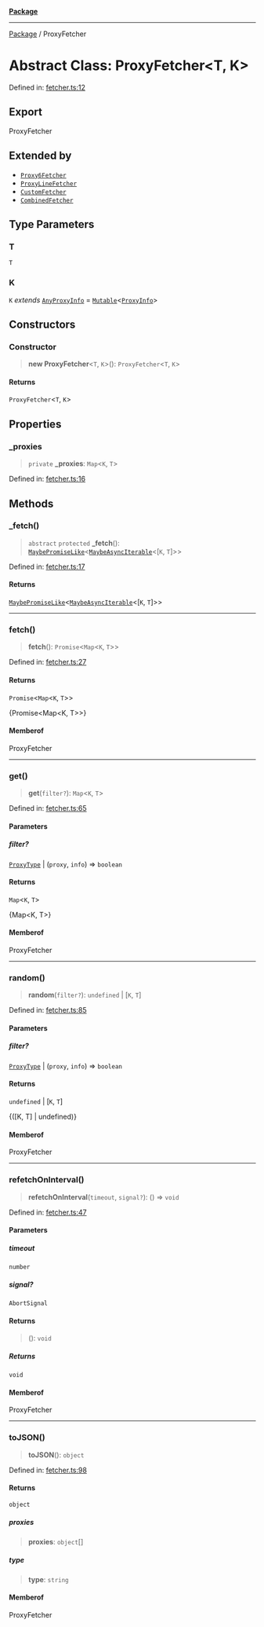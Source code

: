 [**Package**](../README.md)

***

[Package](../globals.md) / ProxyFetcher

# Abstract Class: ProxyFetcher\<T, K\>

Defined in: [fetcher.ts:12](https://github.com/AlexXanderGrib/proxy-master/blob/d9889b922817ac03c7a235b832a590a4ef34fb55/src/fetcher.ts#L12)

## Export

ProxyFetcher

## Extended by

- [`Proxy6Fetcher`](Proxy6Fetcher.md)
- [`ProxyLineFetcher`](ProxyLineFetcher.md)
- [`CustomFetcher`](CustomFetcher.md)
- [`CombinedFetcher`](../-internal-/classes/CombinedFetcher.md)

## Type Parameters

### T

`T`

### K

`K` *extends* [`AnyProxyInfo`](../type-aliases/AnyProxyInfo.md) = [`Mutable`](../type-aliases/Mutable.md)\<[`ProxyInfo`](../type-aliases/ProxyInfo.md)\>

## Constructors

### Constructor

> **new ProxyFetcher**\<`T`, `K`\>(): `ProxyFetcher`\<`T`, `K`\>

#### Returns

`ProxyFetcher`\<`T`, `K`\>

## Properties

### \_proxies

> `private` **\_proxies**: `Map`\<`K`, `T`\>

Defined in: [fetcher.ts:16](https://github.com/AlexXanderGrib/proxy-master/blob/d9889b922817ac03c7a235b832a590a4ef34fb55/src/fetcher.ts#L16)

## Methods

### \_fetch()

> `abstract` `protected` **\_fetch**(): [`MaybePromiseLike`](../-internal-/type-aliases/MaybePromiseLike.md)\<[`MaybeAsyncIterable`](../-internal-/type-aliases/MaybeAsyncIterable.md)\<\[`K`, `T`\]\>\>

Defined in: [fetcher.ts:17](https://github.com/AlexXanderGrib/proxy-master/blob/d9889b922817ac03c7a235b832a590a4ef34fb55/src/fetcher.ts#L17)

#### Returns

[`MaybePromiseLike`](../-internal-/type-aliases/MaybePromiseLike.md)\<[`MaybeAsyncIterable`](../-internal-/type-aliases/MaybeAsyncIterable.md)\<\[`K`, `T`\]\>\>

***

### fetch()

> **fetch**(): `Promise`\<`Map`\<`K`, `T`\>\>

Defined in: [fetcher.ts:27](https://github.com/AlexXanderGrib/proxy-master/blob/d9889b922817ac03c7a235b832a590a4ef34fb55/src/fetcher.ts#L27)

#### Returns

`Promise`\<`Map`\<`K`, `T`\>\>

{Promise<Map<K, T>>}

#### Memberof

ProxyFetcher

***

### get()

> **get**(`filter?`): `Map`\<`K`, `T`\>

Defined in: [fetcher.ts:65](https://github.com/AlexXanderGrib/proxy-master/blob/d9889b922817ac03c7a235b832a590a4ef34fb55/src/fetcher.ts#L65)

#### Parameters

##### filter?

[`ProxyType`](../type-aliases/ProxyType.md) | (`proxy`, `info`) => `boolean`

#### Returns

`Map`\<`K`, `T`\>

{Map<K, T>}

#### Memberof

ProxyFetcher

***

### random()

> **random**(`filter?`): `undefined` \| \[`K`, `T`\]

Defined in: [fetcher.ts:85](https://github.com/AlexXanderGrib/proxy-master/blob/d9889b922817ac03c7a235b832a590a4ef34fb55/src/fetcher.ts#L85)

#### Parameters

##### filter?

[`ProxyType`](../type-aliases/ProxyType.md) | (`proxy`, `info`) => `boolean`

#### Returns

`undefined` \| \[`K`, `T`\]

{([K, T] | undefined)}

#### Memberof

ProxyFetcher

***

### refetchOnInterval()

> **refetchOnInterval**(`timeout`, `signal?`): () => `void`

Defined in: [fetcher.ts:47](https://github.com/AlexXanderGrib/proxy-master/blob/d9889b922817ac03c7a235b832a590a4ef34fb55/src/fetcher.ts#L47)

#### Parameters

##### timeout

`number`

##### signal?

`AbortSignal`

#### Returns

> (): `void`

##### Returns

`void`

#### Memberof

ProxyFetcher

***

### toJSON()

> **toJSON**(): `object`

Defined in: [fetcher.ts:98](https://github.com/AlexXanderGrib/proxy-master/blob/d9889b922817ac03c7a235b832a590a4ef34fb55/src/fetcher.ts#L98)

#### Returns

`object`

##### proxies

> **proxies**: `object`[]

##### type

> **type**: `string`

#### Memberof

ProxyFetcher

